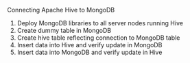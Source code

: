 Connecting Apache Hive to MongoDB

1. Deploy MongoDB libraries to all server nodes running Hive
2. Create dummy table in MongoDB
3. Create hive table reflecting connection to MongoDB table
4. Insert data into Hive and verify update in MongoDB
5. Insert data into MongoDB and verify update in Hive
